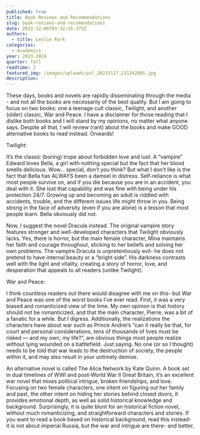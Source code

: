 ```yaml
---
published: true
title: Book Reviews and Recommendations
slug: book-reviews-and-recomendations
date: 2023-12-06T03:32:15.375Z
authors:
  - title: Leslie Park
categories:
  - Academics
year: 2023-2024
quarter: fall
readtime: 2
featured_img: /images/uploads/pxl_20231117_231342805.jpg
description: '    '
---
```


These days, books and novels are rapidly disseminating through the media - and not all the books are necessarily of the best quality. But I am going to focus on two books: one a teenage cult classic, Twilight, and another (older) classic, War and Peace. I have a disclaimer for those reading that I dislike both books and I will stand by my opinions, no matter what anyone says. Despite all that, I will review (rant) about the books and make GOOD alternative books to read instead. Onwards!

Twilight:

It’s the classic (boring) trope about forbidden love and lust. A “vampire” Edward loves Bella, a girl with nothing special but the fact that her blood smells delicious. Wow… special, don’t you think? But what I don’t like is the fact that Bella has ALWAYS been a damsel in distress. Self-reliance is what most people survive on, and if you die because you are in an accident, you deal with it. She lost that capability and was fine with being under his protection 24/7. Growing up and becoming an adult is riddled with accidents, trouble, and the different issues life might throw in you. Being strong in the face of adversity (even if you are alone) is a lesson that most people learn. Bella obviously did not.

Now, I suggest the novel Dracula instead. The original vampire story features stronger and well-developed characters that Twilight obviously lacks. Yes, there is horror, but the main female character, Mina maintains her faith and courage throughout, sticking to her beliefs and solving her own problems. The vampire Dracula is unpretentiously evil- he does not pretend to have internal beauty or a “bright side”. His darkness contrasts well with the light and vitality, creating a story of horror, love, and desperation that appeals to all readers (unlike Twilight).

War and Peace:

I think countless readers out there would disagree with me on this- but War and Peace was one of the worst books I’ve ever read. First, it was a very biased and romanticized view of the time. My own opinion is that history should not be romanticized, and that the main character, Pierre, was a bit of a fanatic for a while. But I digress. Additionally, the realizations the characters have about war such as Prince Andrei’s “can it really be that, for court and personal considerations, tens of thousands of lives must be risked — and my own, my life?”, are obvious things most people realize without lying wounded on a battlefield. Just saying. No one (or so I thought) needs to be told that war leads to the destruction of society, the people within it, and may also result in your untimely demise.

An alternative novel is called The Alice Network by Kate Quinn. A book set in dual timelines of WWI and post-World War II Great Britain, it’s an excellent war novel that mixes political intrigue, broken friendships, and love. Focusing on two female characters, one intent on figuring out her family and past, the other intent on hiding her stories behind closed doors, it provides emotional depth, as well as solid historical knowledge and background. Surprisingly, it is quite blunt for an historical fiction novel, without much romanticizing, and straightforward characters and stories. If you want to read a book based on historical background, read this instead- it is not about imperial Russia, but the war and intrigue are there- and better.
